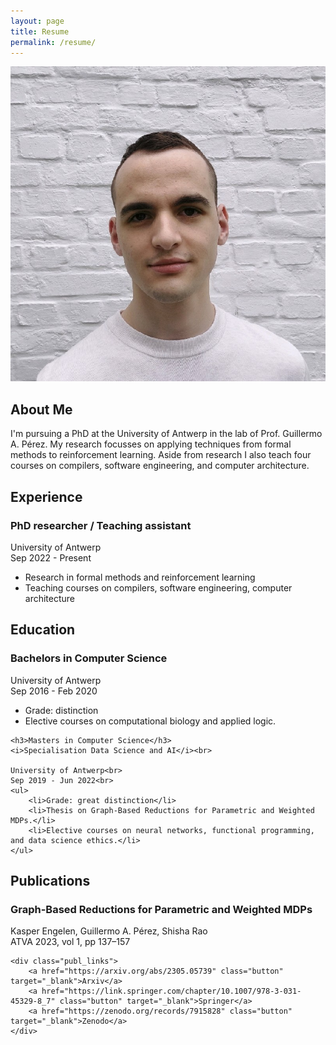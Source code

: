 ```yaml
---
layout: page
title: Resume
permalink: /resume/
---
```


<div class="profile-container cv_section" id="about">
    <div class="profile-picture">
        <img src="/assets/images/profile_picture_20240605.jpeg" alt="Me!">
    </div>
    <div class="about-me">
        <h2>About Me</h2>
        <p>I'm pursuing a PhD at the University of Antwerp in the lab of Prof. Guillermo A. Pérez. My research focusses on applying techniques from formal methods to reinforcement learning. Aside from research I also teach four courses on compilers, software engineering, and computer architecture.</p>
    </div>
</div>


<div class="cv_section" id="exp">
	<h2>Experience</h2>
	<h3>PhD researcher / Teaching assistant</h3>
	University of Antwerp<br>
	Sep 2022 - Present<br>
	<ul>
		<li>Research in formal methods and reinforcement learning</li>
		<li>Teaching courses on compilers, software engineering, computer architecture</li>
	</ul>
</div>

<div class="cv_section" id="educ">
	<h2>Education</h2>
	<h3>Bachelors in Computer Science</h3>
	University of Antwerp<br>
	Sep 2016 - Feb 2020<br>
        <ul>
        <li>Grade: distinction</li>
        <li>Elective courses on computational biology and applied logic.</li>
    </ul>

	<h3>Masters in Computer Science</h3>
	<i>Specialisation Data Science and AI</i><br>

	University of Antwerp<br>
	Sep 2019 - Jun 2022<br>
    <ul>
        <li>Grade: great distinction</li>
        <li>Thesis on Graph-Based Reductions for Parametric and Weighted MDPs.</li>
        <li>Elective courses on neural networks, functional programming, and data science ethics.</li>
    </ul>
</div>

<div class="cv_section">
	<h2 id="publ">Publications</h2>
	<h3>Graph-Based Reductions for Parametric and Weighted MDPs</h3>
    Kasper Engelen, Guillermo A. Pérez, Shisha Rao <br>
    ATVA 2023, vol 1, pp 137–157

    <div class="publ_links">
        <a href="https://arxiv.org/abs/2305.05739" class="button" target="_blank">Arxiv</a>
        <a href="https://link.springer.com/chapter/10.1007/978-3-031-45329-8_7" class="button" target="_blank">Springer</a>
        <a href="https://zenodo.org/records/7915828" class="button" target="_blank">Zenodo</a>
    </div>
</div>
